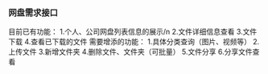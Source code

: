 ### 网盘需求接口
目前已有功能：
1.个人、公司网盘列表信息的展示/n
2.文件详细信息查看
3.文件下载
4.查看已下载的文件
需要增添的功能：
1.具体分类查询（图片、视频等）
2.上传文件
3.新增文件夹
4.删除文件、文件夹（可批量）
5.文件分享
6.分享文件查看
